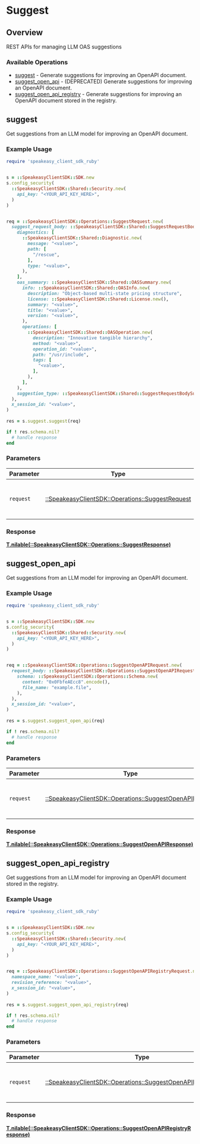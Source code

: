 # Suggest

## Overview

REST APIs for managing LLM OAS suggestions

### Available Operations

* [suggest](#suggest) - Generate suggestions for improving an OpenAPI document.
* [suggest_open_api](#suggest_open_api) - (DEPRECATED) Generate suggestions for improving an OpenAPI document.
* [suggest_open_api_registry](#suggest_open_api_registry) - Generate suggestions for improving an OpenAPI document stored in the registry.

## suggest

Get suggestions from an LLM model for improving an OpenAPI document.

### Example Usage

```ruby
require 'speakeasy_client_sdk_ruby'


s = ::SpeakeasyClientSDK::SDK.new
s.config_security(
  ::SpeakeasyClientSDK::Shared::Security.new(
    api_key: "<YOUR_API_KEY_HERE>",
  )
)


req = ::SpeakeasyClientSDK::Operations::SuggestRequest.new(
  suggest_request_body: ::SpeakeasyClientSDK::Shared::SuggestRequestBody.new(
    diagnostics: [
      ::SpeakeasyClientSDK::Shared::Diagnostic.new(
        message: "<value>",
        path: [
          "/rescue",
        ],
        type: "<value>",
      ),
    ],
    oas_summary: ::SpeakeasyClientSDK::Shared::OASSummary.new(
      info: ::SpeakeasyClientSDK::Shared::OASInfo.new(
        description: "Object-based multi-state pricing structure",
        license: ::SpeakeasyClientSDK::Shared::License.new(),
        summary: "<value>",
        title: "<value>",
        version: "<value>",
      ),
      operations: [
        ::SpeakeasyClientSDK::Shared::OASOperation.new(
          description: "Innovative tangible hierarchy",
          method: "<value>",
          operation_id: "<value>",
          path: "/usr/include",
          tags: [
            "<value>",
          ],
        ),
      ],
    ),
    suggestion_type: ::SpeakeasyClientSDK::Shared::SuggestRequestBodySuggestionType::METHOD_NAMES,
  ),
  x_session_id: "<value>",
)
    
res = s.suggest.suggest(req)

if ! res.schema.nil?
  # handle response
end

```

### Parameters

| Parameter                                                                                     | Type                                                                                          | Required                                                                                      | Description                                                                                   |
| --------------------------------------------------------------------------------------------- | --------------------------------------------------------------------------------------------- | --------------------------------------------------------------------------------------------- | --------------------------------------------------------------------------------------------- |
| `request`                                                                                     | [::SpeakeasyClientSDK::Operations::SuggestRequest](../../models/operations/suggestrequest.md) | :heavy_check_mark:                                                                            | The request object to use for the request.                                                    |

### Response

**[T.nilable(::SpeakeasyClientSDK::Operations::SuggestResponse)](../../models/operations/suggestresponse.md)**




## suggest_open_api

Get suggestions from an LLM model for improving an OpenAPI document.

### Example Usage

```ruby
require 'speakeasy_client_sdk_ruby'


s = ::SpeakeasyClientSDK::SDK.new
s.config_security(
  ::SpeakeasyClientSDK::Shared::Security.new(
    api_key: "<YOUR_API_KEY_HERE>",
  )
)


req = ::SpeakeasyClientSDK::Operations::SuggestOpenAPIRequest.new(
  request_body: ::SpeakeasyClientSDK::Operations::SuggestOpenAPIRequestBody.new(
    schema: ::SpeakeasyClientSDK::Operations::Schema.new(
      content: "0x0FbfeAEcc8".encode(),
      file_name: "example.file",
    ),
  ),
  x_session_id: "<value>",
)
    
res = s.suggest.suggest_open_api(req)

if ! res.schema.nil?
  # handle response
end

```

### Parameters

| Parameter                                                                                                   | Type                                                                                                        | Required                                                                                                    | Description                                                                                                 |
| ----------------------------------------------------------------------------------------------------------- | ----------------------------------------------------------------------------------------------------------- | ----------------------------------------------------------------------------------------------------------- | ----------------------------------------------------------------------------------------------------------- |
| `request`                                                                                                   | [::SpeakeasyClientSDK::Operations::SuggestOpenAPIRequest](../../models/operations/suggestopenapirequest.md) | :heavy_check_mark:                                                                                          | The request object to use for the request.                                                                  |

### Response

**[T.nilable(::SpeakeasyClientSDK::Operations::SuggestOpenAPIResponse)](../../models/operations/suggestopenapiresponse.md)**




## suggest_open_api_registry

Get suggestions from an LLM model for improving an OpenAPI document stored in the registry.

### Example Usage

```ruby
require 'speakeasy_client_sdk_ruby'


s = ::SpeakeasyClientSDK::SDK.new
s.config_security(
  ::SpeakeasyClientSDK::Shared::Security.new(
    api_key: "<YOUR_API_KEY_HERE>",
  )
)


req = ::SpeakeasyClientSDK::Operations::SuggestOpenAPIRegistryRequest.new(
  namespace_name: "<value>",
  revision_reference: "<value>",
  x_session_id: "<value>",
)
    
res = s.suggest.suggest_open_api_registry(req)

if ! res.schema.nil?
  # handle response
end

```

### Parameters

| Parameter                                                                                                                   | Type                                                                                                                        | Required                                                                                                                    | Description                                                                                                                 |
| --------------------------------------------------------------------------------------------------------------------------- | --------------------------------------------------------------------------------------------------------------------------- | --------------------------------------------------------------------------------------------------------------------------- | --------------------------------------------------------------------------------------------------------------------------- |
| `request`                                                                                                                   | [::SpeakeasyClientSDK::Operations::SuggestOpenAPIRegistryRequest](../../models/operations/suggestopenapiregistryrequest.md) | :heavy_check_mark:                                                                                                          | The request object to use for the request.                                                                                  |

### Response

**[T.nilable(::SpeakeasyClientSDK::Operations::SuggestOpenAPIRegistryResponse)](../../models/operations/suggestopenapiregistryresponse.md)**


